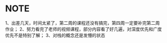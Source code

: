# NOTE

1、出差几天，时间太紧了，第二周的课程还没有搞完，第四周一定要补完第二周作业；
2、努力看完了老师的视频课程，部分内容看了好几遍，对深度优先和广度优先不是特别了解；
3、对栈的概念还是发懵的状态
